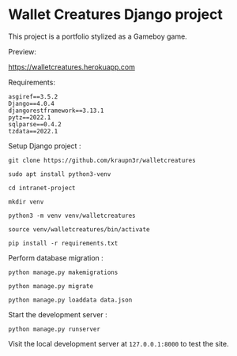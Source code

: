 # Wallet Creatures Django project
This project is a portfolio stylized as a Gameboy game.

Preview:

https://walletcreatures.herokuapp.com



Requirements:

```
asgiref==3.5.2
Django==4.0.4
djangorestframework==3.13.1
pytz==2022.1
sqlparse==0.4.2
tzdata==2022.1

```

Setup Django project :

```
git clone https://github.com/kraupn3r/walletcreatures

sudo apt install python3-venv

cd intranet-project

mkdir venv

python3 -m venv venv/walletcreatures

source venv/walletcreatures/bin/activate

pip install -r requirements.txt

```
Perform database migration :

```
python manage.py makemigrations

python manage.py migrate

python manage.py loaddata data.json

```

Start the development server :

```
python manage.py runserver
```

Visit the local development server at `127.0.0.1:8000` to test the site.

